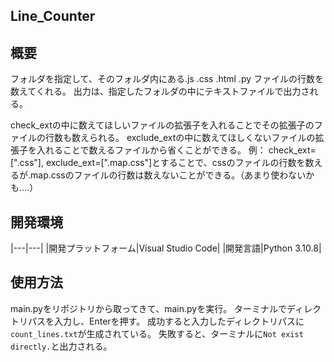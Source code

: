 ## Line_Counter

## 概要
フォルダを指定して、そのフォルダ内にある.js .css .html .py ファイルの行数を数えてくれる。
出力は、指定したフォルダの中にテキストファイルで出力される。

check_extの中に数えてほしいファイルの拡張子を入れることでその拡張子のファイルの行数も数えられる。
exclude_extの中に数えてほしくないファイルの拡張子を入れることで数えるファイルから省くことができる。
例：
check_ext=[".css"], exclude_ext=[".map.css"]とすることで、cssのファイルの行数を数えるが.map.cssのファイルの行数は数えないことができる。（あまり使わないかも....）

## 開発環境
|---|---|
|開発プラットフォーム|Visual Studio Code|
|開発言語|Python 3.10.8|

## 使用方法
main.pyをリポジトリから取ってきて、main.pyを実行。
ターミナルでディレクトリパスを入力し、Enterを押す。
成功すると入力したディレクトリパスに```count_lines.txt```が生成されている。
失敗すると、ターミナルに```Not exist directly.```と出力される。